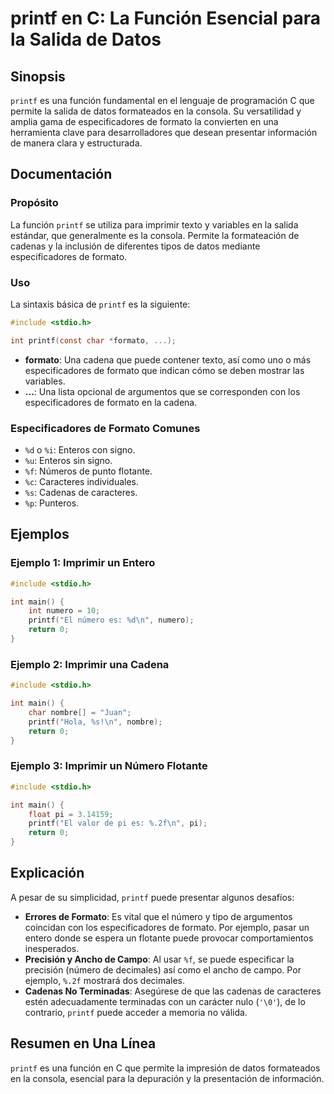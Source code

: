 <!--
Meta Description: # printf en C: La Función Esencial para la Salida de Datos ## Sinopsis `printf` es una función fundamental en el lenguaje de programación C que permit...
Meta Keywords: printf, que, formato, una, especificadores
-->

# printf en C: La Función Esencial para la Salida de Datos

## Sinopsis
`printf` es una función fundamental en el lenguaje de programación C que permite la salida de datos formateados en la consola. Su versatilidad y amplia gama de especificadores de formato la convierten en una herramienta clave para desarrolladores que desean presentar información de manera clara y estructurada.

## Documentación

### Propósito
La función `printf` se utiliza para imprimir texto y variables en la salida estándar, que generalmente es la consola. Permite la formateación de cadenas y la inclusión de diferentes tipos de datos mediante especificadores de formato.

### Uso
La sintaxis básica de `printf` es la siguiente:

```c
#include <stdio.h>

int printf(const char *formato, ...);
```

- **formato**: Una cadena que puede contener texto, así como uno o más especificadores de formato que indican cómo se deben mostrar las variables. 
- **...**: Una lista opcional de argumentos que se corresponden con los especificadores de formato en la cadena.

### Especificadores de Formato Comunes
- `%d` o `%i`: Enteros con signo.
- `%u`: Enteros sin signo.
- `%f`: Números de punto flotante.
- `%c`: Caracteres individuales.
- `%s`: Cadenas de caracteres.
- `%p`: Punteros.

## Ejemplos

### Ejemplo 1: Imprimir un Entero
```c
#include <stdio.h>

int main() {
    int numero = 10;
    printf("El número es: %d\n", numero);
    return 0;
}
```

### Ejemplo 2: Imprimir una Cadena
```c
#include <stdio.h>

int main() {
    char nombre[] = "Juan";
    printf("Hola, %s!\n", nombre);
    return 0;
}
```

### Ejemplo 3: Imprimir un Número Flotante
```c
#include <stdio.h>

int main() {
    float pi = 3.14159;
    printf("El valor de pi es: %.2f\n", pi);
    return 0;
}
```

## Explicación
A pesar de su simplicidad, `printf` puede presentar algunos desafíos:

- **Errores de Formato**: Es vital que el número y tipo de argumentos coincidan con los especificadores de formato. Por ejemplo, pasar un entero donde se espera un flotante puede provocar comportamientos inesperados.
- **Precisión y Ancho de Campo**: Al usar `%f`, se puede especificar la precisión (número de decimales) así como el ancho de campo. Por ejemplo, `%.2f` mostrará dos decimales.
- **Cadenas No Terminadas**: Asegúrese de que las cadenas de caracteres estén adecuadamente terminadas con un carácter nulo (`'\0'`), de lo contrario, `printf` puede acceder a memoria no válida.

## Resumen en Una Línea
`printf` es una función en C que permite la impresión de datos formateados en la consola, esencial para la depuración y la presentación de información.